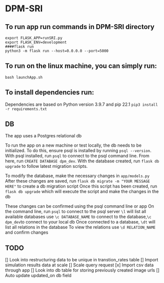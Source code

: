# DPM-SRI

## To run app run commands in DPM-SRI directory

```
export FLASK_APP=runSRI.py
export FLASK_ENV=development
####flask run
python3 -m flask run --host=0.0.0.0 --port=5000
```


## To run on the linux machine, you can simply run:

`bash launchApp.sh`

## To install dependencies run:

Dependencies are based on Python version 3.9.7 and pip 22.1
`pip3 install -r requirements.txt`


## DB
The app uses a Postgres relational db

To run the app on a new machine or test locally, the db needs to be initialized.
To do this, ensure psql is installed by running `psql --version`.
With psql installed, run `psql` to connect to the psql command line.
From here, run `CREATE DATABASE dpm_dev`. With the database created, run `flask db upgrade` to follow latest migration scripts.

To modify the database, make the necessary changes in `app/models.py`
After these changes are saved, run `flask db migrate -m "YOUR MESSAGE HERE"` to create a db migration script
Once this script has been created, run `flask db upgrade` which will execute the script and make the changes in the db

These changes can be confirmed using the psql command line or app
On the command line, run `psql` to connect to the psql server
`\l` will list all available databases
use `\c DATABASE_NAME` to connect to the database,`\c dpm_dev`to connect to your local db
Once connected to a database, `\dt` will list all relations in the database
To view the relations use `\d RELATION_NAME` and confirm changes


## TODO
[] Look into restructuring data to be unique in transtion_rates table
[] Import simulation results data at scale
[] Scale query request
[x] Import csv data through app
[] Look into db table for storing previously created image urls
[] Auto update updated_on db field

